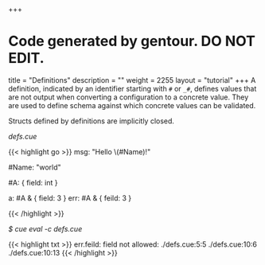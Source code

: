 +++
# Code generated by gentour. DO NOT EDIT.
title = "Definitions"
description = ""
weight = 2255
layout = "tutorial"
+++
A definition, indicated by an identifier starting with `#` or `_#`,
defines values that
are not output when converting a configuration to a concrete value.
They are used to define schema against which concrete values can
be validated.

Structs defined by definitions are implicitly closed.


<a id="td-block-padding" class="td-offset-anchor"></a>
<section class="row td-box td-box--white td-box--gradient td-box--height-auto">
<div class="col-lg-6 mr-0">
<i>defs.cue</i>
<p>
{{< highlight go >}}
msg: "Hello \(#Name)!"

#Name: "world"

#A: {
    field: int
}

a:   #A & { field: 3 }
err: #A & { feild: 3 }

{{< /highlight >}}
<br>
</div>

<div class="col-lg-6 ml-0"><i>$ cue eval -c defs.cue</i>
<p>
{{< highlight txt >}}
err.feild: field not allowed:
    ./defs.cue:5:5
    ./defs.cue:10:6
    ./defs.cue:10:13
{{< /highlight >}}
</div>
</section>